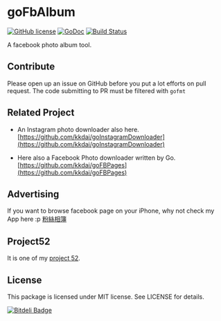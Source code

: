 goFbAlbum
======================
[![GitHub license](https://img.shields.io/badge/license-MIT-blue.svg)](https://raw.githubusercontent.com/kkdai/goFbAlbum/master/LICENSE)  [![GoDoc](https://godoc.org/github.com/kkdai/goFbAlbum?status.svg)](https://godoc.org/github.com/kkdai/goFbAlbum)  [![Build Status](https://travis-ci.org/kkdai/goFbAlbum.svg?branch=master)](https://travis-ci.org/kkdai/goFbAlbum)
 
A facebook photo album tool.


Contribute
---------------

Please open up an issue on GitHub before you put a lot efforts on pull request.
The code submitting to PR must be filtered with `gofmt`

Related Project
---------------

- An Instagram photo downloader also here. [https://github.com/kkdai/goInstagramDownloader](https://github.com/kkdai/goInstagramDownloader)

- Here also a Facebook Photo downloader written by Go. [https://github.com/kkdai/goFBPages](https://github.com/kkdai/goFBPages)

Advertising
---------------

If you want to browse facebook page on your iPhone, why not check my App here :p [粉絲相簿](https://itunes.apple.com/tw/app/fen-si-xiang-bu/id839324997?l=zh&mt=8)

Project52
---------------

It is one of my [project 52](https://github.com/kkdai/project52).


License
---------------

This package is licensed under MIT license. See LICENSE for details.


[![Bitdeli Badge](https://d2weczhvl823v0.cloudfront.net/kkdai/gofbalbum/trend.png)](https://bitdeli.com/free "Bitdeli Badge")

